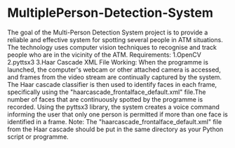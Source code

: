 # MultiplePerson-Detection-System 
The goal of the Multi-Person Detection System project is to provide a reliable and effective system for spotting several people in ATM situations. The technology uses computer vision techniques to recognise and track people who are in the vicinity of the ATM.
Requirements:
1.OpenCV
2.pyttsx3
3.Haar Cascade XML File
Working:
When the programme is launched, the computer's webcam or other attached camera is accessed, and frames from the video stream are continually captured by the system. The Haar cascade classifier is then used to identify faces in each frame, specifically using the "haarcascade_frontalface_default.xml" file.The number of faces that are continuously spotted by the programme is recorded. Using the pyttsx3 library, the system creates a voice command informing the user that only one person is permitted if more than one face is identified in a frame.
Note:
The "haarcascade_frontalface_default.xml" file from the Haar cascade should be put in the same directory as your Python script or programme.
